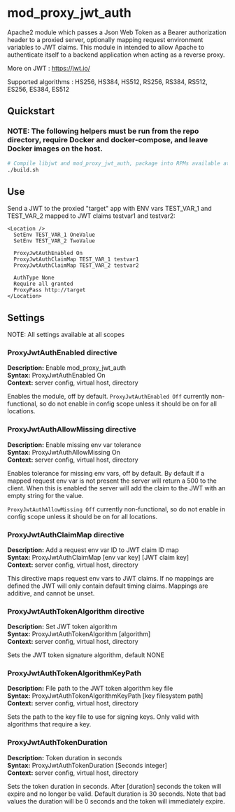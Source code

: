 mod_proxy_jwt_auth
===================

Apache2 module which passes a Json Web Token as a Bearer authorization header to a proxied server, optionally mapping request environment variables to JWT claims.
This module in intended to allow Apache to authenticate itself to a backend application when acting as a reverse proxy.

More on JWT : https://jwt.io/

Supported algorithms : HS256, HS384, HS512, RS256, RS384, RS512, ES256, ES384, ES512

Quickstart
----------

### NOTE: The following helpers must be run from the repo directory, require Docker and docker-compose, and leave Docker images on the host.

```bash
# Compile libjwt and mod_proxy_jwt_auth, package into RPMs available at ./RPMS, and run the test suite
./build.sh
```

Use
---

Send a JWT to the proxied "target" app with ENV vars TEST_VAR_1 and TEST_VAR_2 mapped to JWT claims testvar1 and testvar2:

```
<Location />
  SetEnv TEST_VAR_1 OneValue
  SetEnv TEST_VAR_2 TwoValue

  ProxyJwtAuthEnabled On
  ProxyJwtAuthClaimMap TEST_VAR_1 testvar1
  ProxyJwtAuthClaimMap TEST_VAR_2 testvar2

  AuthType None
  Require all granted
  ProxyPass http://target
</Location>
```

Settings
--------

NOTE: All settings available at all scopes

### ProxyJwtAuthEnabled directive
**Description:** Enable mod_proxy_jwt_auth  
**Syntax:** ProxyJwtAuthEnabled On  
**Context:** server config, virtual host, directory  

Enables the module, off by default.
`ProxyJwtAuthEnabled Off` currently non-functional, so do not enable in config scope unless it should be on for all locations.

### ProxyJwtAuthAllowMissing directive
**Description:** Enable missing env var tolerance  
**Syntax:** ProxyJwtAuthAllowMissing On  
**Context:** server config, virtual host, directory  

Enables tolerance for missing env vars, off by default.
By default if a mapped request env var is not present the server will return a 500 to the client.
When this is enabled the server will add the claim to the JWT with an empty string for the value.

`ProxyJwtAuthAllowMissing Off` currently non-functional, so do not enable in config scope unless it should be on for all locations.

### ProxyJwtAuthClaimMap directive
**Description:** Add a request env var ID to JWT claim ID map  
**Syntax:** ProxyJwtAuthClaimMap [env var key] [JWT claim key]  
**Context:** server config, virtual host, directory  

This directive maps request env vars to JWT claims.
If no mappings are defined the JWT will only contain default timing claims.
Mappings are additive, and cannot be unset.

### ProxyJwtAuthTokenAlgorithm directive
**Description:** Set JWT token algorithm  
**Syntax:** ProxyJwtAuthTokenAlgorithm [algorithm]  
**Context:** server config, virtual host, directory  

Sets the JWT token signature algorithm, default NONE

### ProxyJwtAuthTokenAlgorithmKeyPath
**Description:** File path to the JWT token algorithm key file  
**Syntax:** ProxyJwtAuthTokenAlgorithmKeyPath [key filesystem path]  
**Context:** server config, virtual host, directory  

Sets the path to the key file to use for signing keys.
Only valid with algorithms that require a key.

### ProxyJwtAuthTokenDuration
**Description:** Token duration in seconds  
**Syntax:** ProxyJwtAuthTokenDuration [Seconds integer]  
**Context:** server config, virtual host, directory  

Sets the token duration in seconds.
After [duration] seconds the token will expire and no longer be valid.
Default duration is 30 seconds.
Note that bad values the duration will be 0 seconds and the token will immediately expire.
